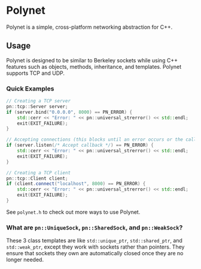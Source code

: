 # Polynet
Polynet is a simple, cross-platform networking abstraction for C++.

## Usage
Polynet is designed to be similar to Berkeley sockets while using C++ features such as objects, methods, inheritance, and templates. Polynet supports TCP and UDP.

### Quick Examples
```cpp
// Creating a TCP server
pn::tcp::Server server;
if (server.bind("0.0.0.0", 8000) == PN_ERROR) {
    std::cerr << "Error: " << pn::universal_strerror() << std::endl;
    exit(EXIT_FAILURE);
}

// Accepting connections (this blocks until an error occurs or the callback returns false)
if (server.listen(/* Accept callback */) == PN_ERROR) {
    std::cerr << "Error: " << pn::universal_strerror() << std::endl;
    exit(EXIT_FAILURE);
}

// Creating a TCP client
pn::tcp::Client client;
if (client.connect("localhost", 8000) == PN_ERROR) {
    std::cerr << "Error: " << pn::universal_strerror() << std::endl;
    exit(EXIT_FAILURE);
}
```
See `polynet.h` to check out more ways to use Polynet.

### What are `pn::UniqueSock`, `pn::SharedSock`, and `pn::WeakSock`?
These 3 class templates are like `std::unique_ptr`, `std::shared_ptr`, and `std::weak_ptr`, except they work with sockets rather than pointers. They ensure that sockets they own are automatically closed once they are no longer needed.
